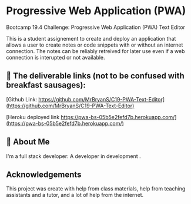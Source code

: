 
# Progressive Web Application (PWA)


Bootcamp 19.4 Challenge:  Progressive Web Application
 (PWA) Text Editor

This is a student assignement to create and deploy an application that allows a user to create notes or code snippets with or without an internet connection.  The notes can be reliably retreived for later use even if a web connection is interupted or not available.

## 🔗 The deliverable links (not to be confused with breakfast sausages):

[Github Link: https://github.com/MrBryanS/C19-PWA-Text-Editor](https://github.com/MrBryanS/C19-PWA-Text-Editor)

[Heroku deployed link
https://pwa-bs-05b5e2fefd7b.herokuapp.com/](https://pwa-bs-05b5e2fefd7b.herokuapp.com/)


## 🚀 About Me
I'm a full stack developer: A developer in development
.

## Acknowledgements

This project was create with help from class materials, help from teaching assistants and a tutor, and a lot of help from the internet.
